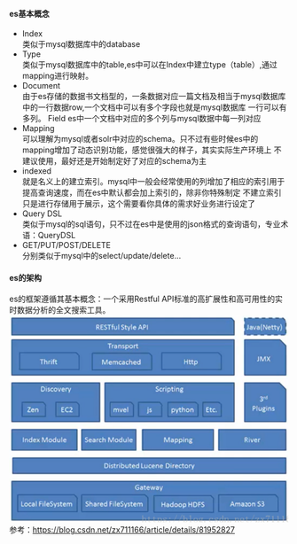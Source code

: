 #### es基本概念
+ Index </br>
类似于mysql数据库中的database
+ Type </br>
类似于mysql数据库中的table,es中可以在Index中建立type（table）,通过mapping进行映射。
+ Document </br>
由于es存储的数据书文档型的，一条数据对应一篇文档及相当于mysql数据库中的一行数据row,一个文档中可以有多个字段也就是mysql数据库
一行可以有多列。     Field      es中一个文档中对应的多个列与mysql数据中每一列对应
+ Mapping </br>
可以理解为mysql或者solr中对应的schema。只不过有些时候es中的mapping增加了动态识别功能，感觉很强大的样子，其实实际生产环境上
不建议使用，最好还是开始制定好了对应的schema为主
+ indexed </br>
就是名义上的建立索引。mysql中一般会经常使用的列增加了相应的索引用于提高查询速度，而在es中默认都会加上索引的，除非你特殊制定
不建立索引只是进行存储用于展示，这个需要看你具体的需求好业务进行设定了
+ Query DSL </br>
类似于mysql的sql语句，只不过在es中是使用的json格式的查询语句，专业术语：QueryDSL
+ GET/PUT/POST/DELETE </br>
分别类似于mysql中的select/update/delete...

#### es的架构
es的框架遵循其基本概念：一个采用Restful API标准的高扩展性和高可用性的实时数据分析的全文搜索工具。
![基本架构](../images/es架构图.png)
参考：https://blog.csdn.net/zx711166/article/details/81952827
